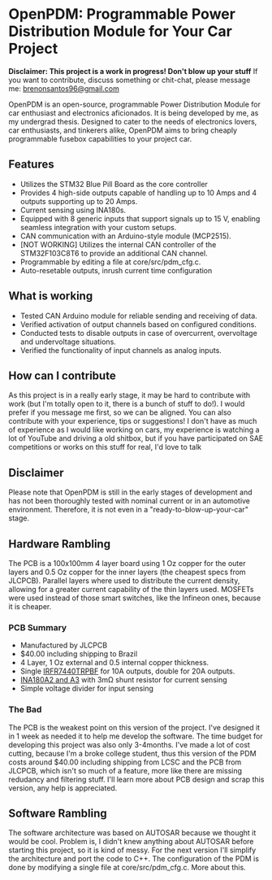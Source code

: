 # OpenPDM: Programmable Power Distribution Module for Your Car Project

**Disclaimer: This project is a work in progress! Don't blow up your stuff**
If you want to contribute, discuss something or chit-chat, please message me: brenonsantos96@gmail.com

OpenPDM is an open-source, programmable Power Distribution Module for car enthusiast and electronics aficionados. It is being developed by me, as my undergrad thesis. Designed to cater to the needs of electronics lovers, car enthusiasts, and tinkerers alike, OpenPDM aims to bring cheaply programmable fusebox capabilities to your project car.

## Features
- Utilizes the STM32 Blue Pill Board as the core controller
- Provides 4 high-side outputs capable of handling up to 10 Amps and 4 outputs supporting up to 20 Amps.
- Current sensing using INA180s.
- Equipped with 8 generic inputs that support signals up to 15 V, enabling seamless integration with your custom setups.
- CAN communication with an Arduino-style module (MCP2515).
- [NOT WORKING] Utilizes the internal CAN controller of the STM32F103C8T6 to provide an additional CAN channel.
- Programmable by editing a file at core/src/pdm_cfg.c.
- Auto-resetable outputs, inrush current time configuration

## What is working
- Tested CAN Arduino module for reliable sending and receiving of data.
- Verified activation of output channels based on configured conditions.
- Conducted tests to disable outputs in case of overcurrent, overvoltage and undervoltage situations.
- Verified the functionality of input channels as analog inputs.

## How can I contribute
As this project is in a really early stage, it may be hard to contribute with work (but I'm totally open to it, there is a bunch of stuff to do!). I would prefer if you message me first, so we can be aligned. 
You can also contribute with your experience, tips or suggestions! I don't have as much of experience as I would like working on cars, my experience is watching a lot of YouTube and driving a old shitbox, but if you have participated on SAE competitions or works on this stuff for real, I'd love to talk

## Disclaimer
Please note that OpenPDM is still in the early stages of development and has not been thoroughly tested with nominal current or in an automotive environment. Therefore, it is not even in a "ready-to-blow-up-your-car" stage. 

## Hardware Rambling
The PCB is a 100x100mm 4 layer board using 1 Oz copper for the outer layers and 0.5 Oz copper for the inner layers (the cheapest specs from JLCPCB). Parallel layers where used to distribute the current density, allowing for a greater current capability of the thin layers used.
MOSFETs were used instead of those smart switches, like the Infineon ones, because it is cheaper.  

### PCB Summary
- Manufactured by JLCPCB
- $40.00 including shipping to Brazil
- 4 Layer, 1 Oz external and 0.5 internal copper thickness.
- Single [IRFR7440TRPBF](https://www.infineon.com/dgdl/Infineon-IRFR7440-DataSheet-v01_01-EN.pdf?fileId=5546d462533600a4015356359e662117) for 10A outputs, double for 20A outputs.
- [INA180A2 and A3](https://www.ti.com/lit/ds/symlink/ina180.pdf) with 3mΩ shunt resistor for current sensing
- Simple voltage divider for input sensing

### The Bad
The PCB is the weakest point on this version of the project. I've designed it in 1 week as needed it to help me develop the software. The time budget for developing this project was also only 3-4months. I've made a lot of cost cutting, because I'm a broke college student, thus this version of the PDM costs around $40.00 including shipping from LCSC and the PCB from JLCPCB, which isn't so much of a feature, more like there are missing redudancy and filtering stuff. I'll learn more about PCB design and scrap this version, any help is appreciated.

## Software Rambling
The software architecture was based on AUTOSAR because we thought it would be cool. Problem is, I didn't knew anything about AUTOSAR before starting this project, so it is kind of messy. For the next version I'll simplify the architecture and port the code to C++. 
The configuration of the PDM is done by modifying a single file at core/src/pdm_cfg.c. More about this.



<!--stackedit_data:
eyJoaXN0b3J5IjpbLTEyOTk0MTc3MDgsMTM2NDg2MzUzMywtMT
YwNDgxNDAwMywtMTg3MDAwMjM5MV19
-->